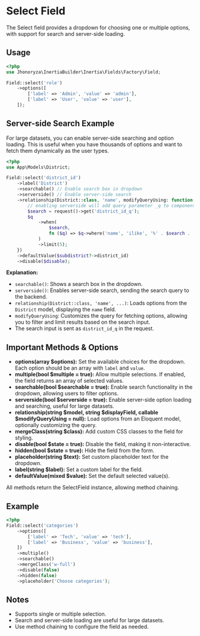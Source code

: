 # Select Field

The Select field provides a dropdown for choosing one or multiple options, with support for search and server-side loading.

## Usage

```php
<?php
use Jhonoryza\InertiaBuilder\Inertia\Fields\Factory\Field;

Field::select('role')
    ->options([
        ['label' => 'Admin', 'value' => 'admin'],
        ['label' => 'User', 'value' => 'user'],
    ]);
```

## Server-side Search Example

For large datasets, you can enable server-side searching and option loading. This is useful when you have thousands of options and want to fetch them dynamically as the user types.

```php
<?php
use App\Models\District;

Field::select('district_id')
    ->label('District')
    ->searchable() // Enable search box in dropdown
    ->serverside() // Enable server-side search
    ->relationship(District::class, 'name', modifyQueryUsing: function($q) {
        // enabling serverside will add query parameter _q to component name
        $search = request()->get('district_id_q');
        $q
            ->when(
                $search,
                fn ($q) => $q->where('name', 'ilike', '%' . $search . '%')
            )
            ->limit(5);
    })
    ->defaultValue($subdistrict?->district_id)
    ->disable($disable);
```

**Explanation:**
- `searchable()`: Shows a search box in the dropdown.
- `serverside()`: Enables server-side search, sending the search query to the backend.
- `relationship(District::class, 'name', ...)`: Loads options from the `District` model, displaying the `name` field.
- `modifyQueryUsing`: Customizes the query for fetching options, allowing you to filter and limit results based on the search input.
- The search input is sent as `district_id_q` in the request.

## Important Methods & Options

- **options(array $options):** Set the available choices for the dropdown. Each option should be an array with `label` and `value`.
- **multiple(bool $multiple = true):** Allow multiple selections. If enabled, the field returns an array of selected values.
- **searchable(bool $searchable = true):** Enable search functionality in the dropdown, allowing users to filter options.
- **serverside(bool $serverside = true):** Enable server-side option loading and searching, useful for large datasets.
- **relationship(string $model, string $displayField, callable $modifyQueryUsing = null):** Load options from an Eloquent model, optionally customizing the query.
- **mergeClass(string $class):** Add custom CSS classes to the field for styling.
- **disable(bool $state = true):** Disable the field, making it non-interactive.
- **hidden(bool $state = true):** Hide the field from the form.
- **placeholder(string $text):** Set custom placeholder text for the dropdown.
- **label(string $label):** Set a custom label for the field.
- **defaultValue(mixed $value):** Set the default selected value(s).

All methods return the SelectField instance, allowing method chaining.

## Example

```php
<?php
Field::select('categories')
    ->options([
        ['label' => 'Tech', 'value' => 'tech'],
        ['label' => 'Business', 'value' => 'business'],
    ])
    ->multiple()
    ->searchable()
    ->mergeClass('w-full')
    ->disable(false)
    ->hidden(false)
    ->placeholder('Choose categories');
```

## Notes

- Supports single or multiple selection.
- Search and server-side loading are useful for large datasets.
- Use method chaining to configure the field as needed.

